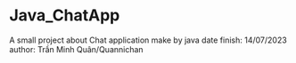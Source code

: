 # Java_ChatApp
A small project about Chat application make by java
 date finish: 14/07/2023
 author: Trần Minh Quân/Quannichan